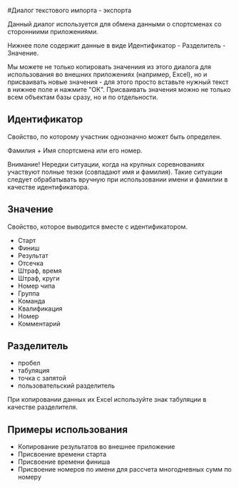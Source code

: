 #Диалог текстового импорта - экспорта

Данный диалог используется для обмена данными о спортсменах со сторонниими приложениями. 

Нижнее поле содержит данные в виде Идентификатор - Разделитель - Значение.

Мы можете не только копировать значениия из этого диалога для использования во внешних приложениях (например, Excel), 
но и присваивать новые значения - для этого просто вставьте нужный текст в нижнее поле и нажмите "ОК".
Присваивать значения можно не только всем объектам базы сразу, но и по отдельности.

## Идентификатор 

Свойство, по которому участник однозначно может быть определен.

Фамилия + Имя спортсмена или его номер. 

Внимание! Нередки ситуации, когда на крупных соревнованиях участвуют полные тезки (совпадают имя и фамилия). Такие ситуации следует обрабатывать вручную при использовании имени и фамилии в качестве идентификатора.


## Значение 

Свойство, которое выводится вместе с идентификатором.
  
  * Старт
  * Финиш  
  * Результат
  * Отсечка
  * Штраф, время
  * Штраф, круги
  * Номер чипа
  * Группа
  * Команда
  * Квалификация
  * Номер
  * Комментарий
  
## Разделитель
 * пробел
 * табуляция
 * точка с запятой
 * пользовательский разделитель
 
При копировании данных их Excel используйте знак табуляции в качестве разделителя.


## Примеры использования

 * Копирование результатов во внешнее приложение
 * Присвоение времени старта 
 * Присвоение времени финиша
 * Присвоение номеров по имени для рассчета многодневных сумм по номеру
 